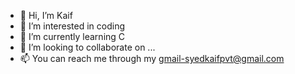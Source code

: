- 👋 Hi, I’m Kaif
- 👀 I’m interested in coding
- 🌱 I’m currently learning C
- 💞️ I’m looking to collaborate on ...
- 📫 You can reach me through my gmail-syedkaifpvt@gmail.com

<!---
itsmesmkaif/itsmesmkaif is a ✨ special ✨ repository because its `README.md` (this file) appears on your GitHub profile.
You can click the Preview link to take a look at your changes.
--->
